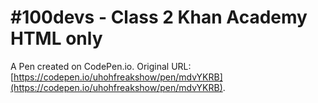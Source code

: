 # #100devs - Class 2 Khan Academy HTML only

A Pen created on CodePen.io. Original URL: [https://codepen.io/uhohfreakshow/pen/mdvYKRB](https://codepen.io/uhohfreakshow/pen/mdvYKRB).

